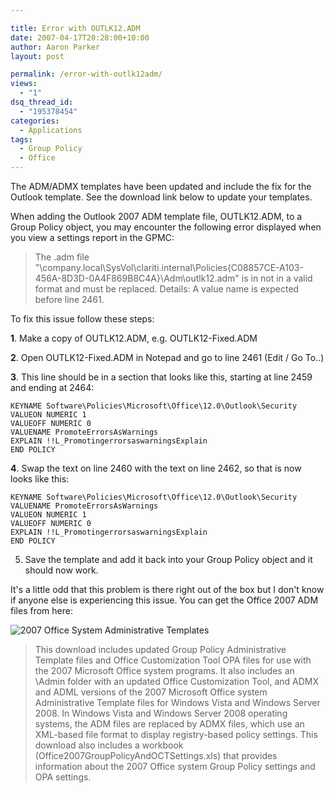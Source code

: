```yaml
---

title: Error with OUTLK12.ADM
date: 2007-04-17T20:28:00+10:00
author: Aaron Parker
layout: post

permalink: /error-with-outlk12adm/
views:
  - "1"
dsq_thread_id:
  - "195378454"
categories:
  - Applications
tags:
  - Group Policy
  - Office
---
```

The ADM/ADMX templates have been updated and include the fix for the Outlook template. See the download link below to update your templates.

When adding the Outlook 2007 ADM template file, OUTLK12.ADM, to a Group Policy object, you may encounter the following error displayed when you view a settings report in the GPMC:

> The .adm file "\\company.local\SysVol\clariti.internal\Policies\{C08857CE-A103-456A-8D3D-0A4F869B8C4A}\Adm\outlk12.adm" is in not in a valid format and must be replaced. Details: A value name is expected before line 2461.

To fix this issue follow these steps:

**1**. Make a copy of OUTLK12.ADM, e.g. OUTLK12-Fixed.ADM

**2**. Open OUTLK12-Fixed.ADM in Notepad and go to line 2461 (Edit / Go To..)

**3**. This line should be in a section that looks like this, starting at line 2459 and ending at 2464:

```
KEYNAME Software\Policies\Microsoft\Office\12.0\Outlook\Security  
VALUEON NUMERIC 1  
VALUEOFF NUMERIC 0  
VALUENAME PromoteErrorsAsWarnings  
EXPLAIN !!L_PromotingerrorsaswarningsExplain  
END POLICY
```

**4**. Swap the text on line 2460 with the text on line 2462, so that is now looks like this:

```
KEYNAME Software\Policies\Microsoft\Office\12.0\Outlook\Security  
VALUENAME PromoteErrorsAsWarnings  
VALUEON NUMERIC 1  
VALUEOFF NUMERIC 0  
EXPLAIN !!L_PromotingerrorsaswarningsExplain  
END POLICY
```

5. Save the template and add it back into your Group Policy object and it should now work.

It's a little odd that this problem is there right out of the box but I don't know if anyone else is experiencing this issue. You can get the Office 2007 ADM files from here:

![2007 Office System Administrative Templates](http://www.microsoft.com/downloads/details.aspx?FamilyID=92d8519a-e143-4aee-8f7a-e4bbaeba13e7&DisplayLang=en)

> This download includes updated Group Policy Administrative Template files and Office Customization Tool OPA files for use with the 2007 Microsoft Office system programs. It also includes an \Admin folder with an updated Office Customization Tool, and ADMX and ADML versions of the 2007 Microsoft Office system Administrative Template files for Windows Vista and Windows Server 2008. In Windows Vista and Windows Server 2008 operating systems, the ADM files are replaced by ADMX files, which use an XML-based file format to display registry-based policy settings. This download also includes a workbook (Office2007GroupPolicyAndOCTSettings.xls) that provides information about the 2007 Office system Group Policy settings and OPA settings.
